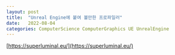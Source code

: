 ```yaml
---
layout: post
title:  "Unreal Engine에 붙여 볼만한 프로파일러"
date:   2022-08-04
categories: ComputerScience ComputerGraphics UE UnrealEngine
---         
```

               
[https://superluminal.eu/](https://superluminal.eu/)

